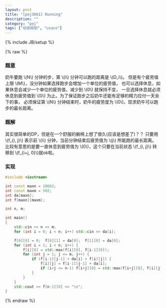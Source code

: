 ```yaml
---
layout: post
title: "[poj3661] Running"
description: ""
category: "poj"
tags: ["动态规划", "usaco"]
---
```

{% include JB/setup %}

{% raw %}

### 题意
奶牛要跑 \\(N\\) 分钟的步，第 \\(i\\) 分钟可以跑的距离是 \\(D\_i\\)。
但是有个疲劳值上限 \\(M\\)，没分钟如果选择跑步会增加一个单位的疲劳值，
也可以选择休息，如果休息会减少一个单位的疲劳值，减少到 \\(0\\) 就保持不变，
一旦选择休息就必须休息到疲劳值到 \\(0\\) 为止。为了保证跑步之后奶牛还能有足够的精力应付一天余下的事，
必须保证第 \\(N\\) 分钟结束时，奶牛的疲劳度为 \\(0\\)。现求奶牛可以跑步的最长距离。

### 题解
其实很简单的DP，但是在一个舒服的躺椅上想了很久(应该是想差了)？？
只要用 \\(f\_{i, j}\\) 表示前 \\(i\\) 分钟，当前分钟结束后疲劳值为 \\(j\\) 所能跑的最长距离。
比较有意思的是要一直休息到疲劳值为 \\(0\\)，这个只要在当前状态 \\(f\_{i, j}\\) 转移到 \\(f\_{i+j, 0}\\)就ok啦。

### 实现
```cpp
#include <iostream>

int const maxn = 10002;
int const maxm = 502;
int da[maxn];
int f[maxn][maxm];

int n, m;

int main()
{
	std::cin >> n >> m;
	for (int i = 0; i < n; i++) std::cin >> da[i];

	f[0][0] = 0;  f[0][1] = da[0];  f[1][0] = da[0];
	for (int i = 1; i < n; i++) {
		f[i][0] = std::max(f[i][0], f[i-1][0]);
		for (int j = 1; j <= m; j++) {
			if (f[i-1][j-1] + da[i] > f[i][j]) {
				f[i][j] = f[i-1][j-1] + da[i];
				if (i+j <= n-1) f[i+j][0] = std::max(f[i+j][0], f[i][j]);
			}
		}
	}
	std::cout << f[n-1][0] << "\n";
}

```

{% endraw %}

